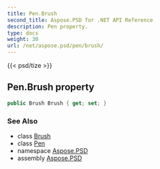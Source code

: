 ```yaml
---
title: Pen.Brush
second_title: Aspose.PSD for .NET API Reference
description: Pen property. 
type: docs
weight: 30
url: /net/aspose.psd/pen/brush/
---
```

{{< psd/tize >}}
## Pen.Brush property

```csharp
public Brush Brush { get; set; }
```

### See Also

* class [Brush](../../brush/)
* class [Pen](../)
* namespace [Aspose.PSD](../../pen/)
* assembly [Aspose.PSD](../../../)


